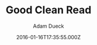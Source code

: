 ---
title: Good Clean Read
github: 'https://github.com/adueck/good-clean-read'
demo: 'https://adueck.github.io/good-clean-read/'
author: Adam Dueck
ssg:
  - Jekyll
cms:
  - No Cms
date: 2016-01-16T17:35:55.000Z
github_branch: master
description: >-
  A Jekyll template for publishing clean, readable articles and single-page
  sites
stale: true
---